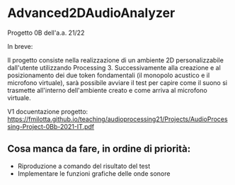 # Advanced2DAudioAnalyzer
Progetto 0B dell'a.a. 21/22

In breve:

Il progetto consiste nella realizzazione di un ambiente 2D personalizzabile dall'utente utilizzando Processing 3.
Successivamente alla creazione e al posizionamento dei due token fondamentali (il monopolo acustico e il microfono virtuale), sarà possibile avviare il test per capire come il suono si trasmette all'interno dell'ambiente creato e come arriva al microfono virtuale.

V1 docuentazione progetto: https://fmilotta.github.io/teaching/audioprocessing21/Projects/AudioProcessing-Project-0Bb-2021-IT.pdf

## Cosa manca da fare, in ordine di priorità:

- Riproduzione a comando del risultato del test
- Implementare le funzioni grafiche delle onde sonore

